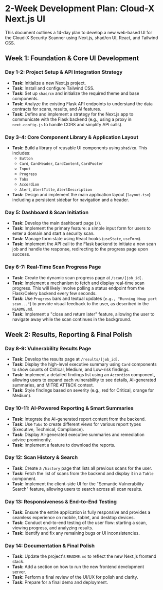 # 2-Week Development Plan: Cloud-X Next.js UI

This document outlines a 14-day plan to develop a new web-based UI for the Cloud-X Security Scanner using Next.js, shad/cn UI, React, and Tailwind CSS.

## Week 1: Foundation & Core UI Development

### Day 1-2: Project Setup & API Integration Strategy

- **Task**: Initialize a new Next.js project.
- **Task**: Install and configure Tailwind CSS.
- **Task**: Set up `shad/cn` and initialize the required theme and base components.
- **Task**: Analyze the existing Flask API endpoints to understand the data contracts for scans, results, and AI features.
- **Task**: Define and implement a strategy for the Next.js app to communicate with the Flask backend (e.g., using a proxy in `next.config.js` to handle CORS and simplify API calls).

### Day 3-4: Core Component Library & Application Layout

- **Task**: Build a library of reusable UI components using `shad/cn`. This includes:
  - `Button`
  - `Card`, `CardHeader`, `CardContent`, `CardFooter`
  - `Input`
  - `Progress`
  - `Tabs`
  - `Accordion`
  - `Alert`, `AlertTitle`, `AlertDescription`
- **Task**: Design and implement the main application layout (`layout.tsx`) including a persistent sidebar for navigation and a header.

### Day 5: Dashboard & Scan Initiation

- **Task**: Develop the main dashboard page (`/`).
- **Task**: Implement the primary feature: a simple input form for users to enter a domain and start a security scan.
- **Task**: Manage form state using React hooks (`useState`, `useForm`).
- **Task**: Implement the API call to the Flask backend to initiate a new scan job and handle the response, redirecting to the progress page upon success.

### Day 6-7: Real-Time Scan Progress Page

- **Task**: Create the dynamic scan progress page at `/scan/[job_id]`.
- **Task**: Implement a mechanism to fetch and display real-time scan progress. This will likely involve polling a status endpoint from the Flask/Celery backend every few seconds.
- **Task**: Use `Progress` bars and textual updates (`e.g., "Running Nmap port scan..."`) to provide visual feedback to the user, as described in the `README.md`.
- **Task**: Implement a "close and return later" feature, allowing the user to navigate away while the scan continues in the background.

## Week 2: Results, Reporting & Final Polish

### Day 8-9: Vulnerability Results Page

- **Task**: Develop the results page at `/results/[job_id]`.
- **Task**: Display the high-level executive summary using `Card` components to show counts of Critical, Medium, and Low-risk findings.
- **Task**: Implement a detailed findings list using an `Accordion` component, allowing users to expand each vulnerability to see details, AI-generated summaries, and MITRE ATT&CK context.
- **Task**: Style findings based on severity (e.g., red for Critical, orange for Medium).

### Day 10-11: AI-Powered Reporting & Smart Summaries

- **Task**: Integrate the AI-generated report content from the backend.
- **Task**: Use `Tabs` to create different views for various report types (Executive, Technical, Compliance).
- **Task**: Display AI-generated executive summaries and remediation advice prominently.
- **Task**: Implement a feature to download the reports.

### Day 12: Scan History & Search

- **Task**: Create a `/history` page that lists all previous scans for the user.
- **Task**: Fetch the list of scans from the backend and display it in a `Table` component.
- **Task**: Implement the client-side UI for the "Semantic Vulnerability Search" feature, allowing users to search across all scan results.

### Day 13: Responsiveness & End-to-End Testing

- **Task**: Ensure the entire application is fully responsive and provides a seamless experience on mobile, tablet, and desktop devices.
- **Task**: Conduct end-to-end testing of the user flow: starting a scan, viewing progress, and analyzing results.
- **Task**: Identify and fix any remaining bugs or UI inconsistencies.

### Day 14: Documentation & Final Polish

- **Task**: Update the project's `README.md` to reflect the new Next.js frontend stack.
- **Task**: Add a section on how to run the new frontend development server.
- **Task**: Perform a final review of the UI/UX for polish and clarity.
- **Task**: Prepare for a final demo and deployment.
